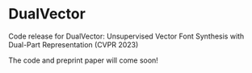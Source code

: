 # DualVector

Code release for DualVector: Unsupervised Vector Font Synthesis with Dual-Part Representation (CVPR 2023)

The code and preprint paper will come soon!